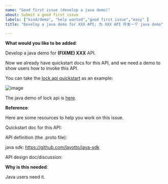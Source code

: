 ```yaml
---
name: "Good first issue (develop a java demo)"
about: Submit a good first issue
labels: ["kind/demo", "help wanted","good first issue","easy" ]
title: "Develop a java demo for XXX API; 为 XXX API 开发一个 java demo"

---
```

<!-- Please only use this template for submitting good first issues -->

**What would you like to be added**:

Develop a java demo for **(FIXME) XXX** API.

Now we already have quickstart docs for this API, and we need a demo to show users how to invoke this API.  

You can take the [lock api quickstart](https://mosn.io/layotto/#/en/start/lock/start) as an example:

![image](https://user-images.githubusercontent.com/26001097/199906799-ac30da05-c983-408b-b0e9-2fd712ec492f.png)

The java demo of lock api is [here](https://github.com/layotto/java-sdk/tree/main/examples-lock).

**Reference**:

Here are some resources to help you work on this issue.

Quickstart doc for this API: 

API definition (the .proto file):

java sdk: https://github.com/layotto/java-sdk

API design doc/discussion:

**Why is this needed**:

Java users need it.